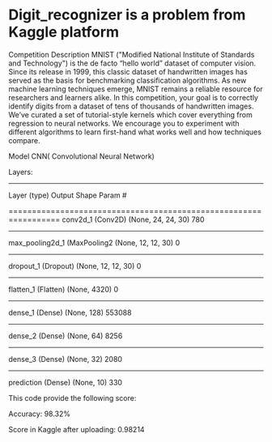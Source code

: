 # Digit_recognizer is a problem from Kaggle platform

Competition Description
MNIST ("Modified National Institute of Standards and Technology") is the de facto “hello world” dataset of computer vision.
Since its release in 1999, this classic dataset of handwritten images has served as the basis for benchmarking classification algorithms. 
As new machine learning techniques emerge, MNIST remains a reliable resource for researchers and learners alike.
In this competition, your goal is to correctly identify digits from a dataset of tens of thousands of handwritten images.
We’ve curated a set of tutorial-style kernels which cover everything from regression to neural networks. 
We encourage you to experiment with different algorithms to learn first-hand what works well and how techniques compare.

Model
CNN( Convolutional Neural Network) 

Layers:

_________________________________________________________________
Layer (type)                 Output Shape              Param #   


=================================================================
conv2d_1 (Conv2D)            (None, 24, 24, 30)        780       
_________________________________________________________________
max_pooling2d_1 (MaxPooling2 (None, 12, 12, 30)        0         
_________________________________________________________________
dropout_1 (Dropout)          (None, 12, 12, 30)        0         
_________________________________________________________________
flatten_1 (Flatten)          (None, 4320)              0         
_________________________________________________________________
dense_1 (Dense)              (None, 128)               553088    
_________________________________________________________________
dense_2 (Dense)              (None, 64)                8256      
_________________________________________________________________
dense_3 (Dense)              (None, 32)                2080      
_________________________________________________________________
prediction (Dense)           (None, 10)                330      




This code provide the following score:

Accuracy: 98.32% 

Score in Kaggle after uploading: 0.98214

